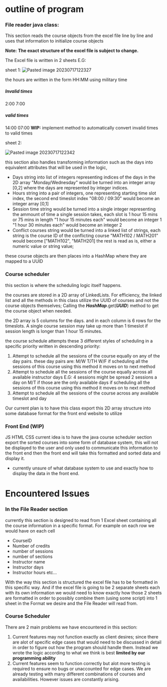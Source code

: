 # outline of program
### File reader java class:
This section reads the course objects from the excel file line by line and uses that information to initialize course objects

**Note:**
**The exact structure of the excel file is subject to change.**

The Excel file is written in 2 sheets
E.G:

sheet 1:
![Pasted image 20230717122327](https://github.com/Keyoru/Scheduler-maven-rewrite/assets/120273123/ffce1796-db93-4269-8ee2-5442e3cafd16)

the hours are written in the form
HH:MM
using military time
##### Invalid times
2:00
7:00
##### valid times
14:00
07:00
**WIP:** implement method to automatically convert invalid times to valid times

sheet 2:

![Pasted image 20230717122342](https://github.com/Keyoru/Scheduler-maven-rewrite/assets/120273123/4106ac4d-8375-408e-936b-632c269c2e56)

this section also handles transforming information such as the days into equivalent attributes that will be used in the logic,   
* Days string into list of integers representing indices of the days in the 2D array
	"Monday/Wednesday" would be turned into an integer array [0,2] where the days are represented by integer indices.
* Hours string into a pair of integers, one representing starting time slot index, the second end timeslot index
	"08:00 / 09:30" would become an integer array [0,1]
* Session time string would be turned into a single integer representing the ammount of time a single session takes, each slot is 1 hour 15 mins or 75 mins in length
	"1 hour 15 minutes each" would become an integer 1
	"1 hour 30 minutes each" would become an integer 2
* Conflict courses string would be turned into a linked list of strings, each string is the course ID of the conflicting course
	"MATH102 / MATH201" would become ["MATH102", "MATH201]
the rest is read as is, either a numeric value or string value;

these course objects are then places into a HashMap where they are mapped to a UUID

### Course scheduler

this section is where the scheduling logic itself happens.

the courses are stored in a 2D array of LinkedLists. For efficiency, the linked list and all the methods in this class utilize the UUID of courses and not the course objects themselves; Calling the ***HashMap***.get(***UUID***) method to get the course object when needed.

the 2D array is 5 columns for the days.
and in each column is 6 rows for the timeslots.
A single course session may take up more than 1 timeslot if session length is longer than 1 hour 15 minutes.

the course schedule attempts these 3 different styles of scheduling in a specific priority
written in descending priority:
1. Attempt to schedule all the sessions of the course equally on any of the day pairs.
		these day pairs are:
		M/W
		T/TH
		W/F
if scheduling all the sessions of this course using this method it moves on to next method
2. Attempt to schedule all the sessions of the course equally across all available instructor days 
		E.G: 4 sessions might be spread 2 sessions a day on M/T if those are the only available days
if scheduling all the sessions of this course using this method it moves on to next method
3. Attempt to schedule all the sessions of the course across any available timeslot and day

Our current plan is to have this class export this 2D array structure into some database format for the front end website to utilize

### Front End (WIP)

JS HTML CSS
current idea is to have the java course scheduler section export the sorted courses into some form of database system, this will not be displayed to the user and only used to communicate this information to the front end
then the front end will take this formatted and sorted data and display it.

* currently unsure of what database system to use and exactly how to display the data in the front end.


# Encountered Issues

### In the File Reader section
currently this section is designed to read from 1 Excel sheet containing all the course information in a specific format.
For example on each row we would have on each cell
- CourseID 
- Number of credits
- number of sessions
- number of sections
- Instructor name
- Instructor days
- Instructor hours
etc...

With the way this section is structured the excel file has to be formatted in this specific way.
And if the excel file is going to be 2 separate sheets each with its own information we would need to know exactly how those 2 sheets are formatted in order to possibly combine them (using some script) into 1 sheet  in the Format we desire and the File Reader will read from.

### Course Scheduler
There are 2 main problems we have encountered in this section:
1. Current features may not function exactly as client desires; since there are alot of specific edge cases that would need to be discussed in detail in order to figure out how the program should handle them. Instead we wrote the logic according to what we think is best **limited by our programming ability**
2. Current features seem to function correctly but alot more testing is required to ensure no bugs or unaccounted for edge cases. We are already testing with many different combinations of courses and availabilities. However issues are constantly arising.
